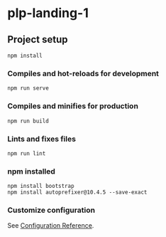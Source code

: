 # plp-landing-1

## Project setup

```
npm install
```

### Compiles and hot-reloads for development

```
npm run serve
```

### Compiles and minifies for production

```
npm run build
```

### Lints and fixes files

```
npm run lint
```

### npm installed

```
npm install bootstrap
npm install autoprefixer@10.4.5 --save-exact
```

### Customize configuration

See [Configuration Reference](https://cli.vuejs.org/config/).
